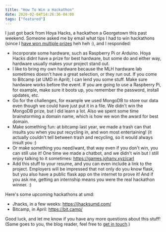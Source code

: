 ```yaml
---
title: "How To Win a Hackathon"
date: 2020-02-04T14:26:36-04:00
tags: ["featured"]
---
```


I just got back from Hoya Hacks, a hackathon a Georgetown this past weekend. Someone asked me by email what tips I had to win hackathons (since I [have won multiple prizes](https://devpost.com/johanvandegriff) heh heh :), and I responded:

 * Incorporate some hardware, such as Raspberry Pi or Arduino. Hoya Hacks didnt have a prize for best hardware, but some do and either way, hardware usually makes your project stand out.
 * I like to bring my own hardware because the MLH hardware lab sometimes doesn't have a great selection, or they run out. If you come to Bitcamp (at UMD in April), I can lend you some stuff.
Make sure hardware works before the event. If you are going to use a Raspberry Pi, for example, make sure it boots up, you remember the password, install updates, etc.
 * Go for the challenges, for example we used MongoDB to store our data even though we could have just put it in a file. We didn't win the MongoDB prize, but I did learn a lot. Also we spent some time brainstorming a domain name, which is how we won the award for best domain.
 * Make something fun: at bitcamp last year, we made a trash can that insults you when you put recycling in, and won most entertaining! (it actually couldn't tell between trash and recycling, so it would always insult you :)
 * Or make something you need/want, that way even if you don't win, you can still use it! One time we made a chatbot, and we didn't win but I still enjoy talking to it sometimes: https://games.johanv.xyz/carl
 * Add this stuff to your resume, and you can even include a link to the project. Employers will be impressed that not only do you know flask, but you also have a public flask app on the internet to prove it! And if you ask me, getting an internship means you were the real hackathon winner. :)

Here's some upcoming hackathons at umd:
 * Jhacks, in a few weeks: https://jhacksumd.com/
 * Bitcamp, in April: https://bit.camp/

Good luck, and let me know if you have any more questions about this stuff! (Same goes to you, the blog reader, feel free to [get in touch](/contact/).)
